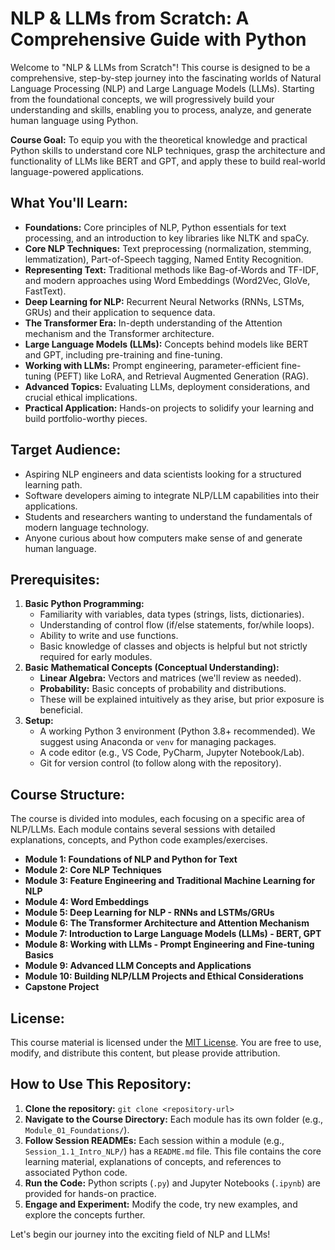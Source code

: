 # NLP & LLMs from Scratch: A Comprehensive Guide with Python

Welcome to "NLP & LLMs from Scratch"! This course is designed to be a comprehensive, step-by-step journey into the fascinating worlds of Natural Language Processing (NLP) and Large Language Models (LLMs). Starting from the foundational concepts, we will progressively build your understanding and skills, enabling you to process, analyze, and generate human language using Python.

**Course Goal:** To equip you with the theoretical knowledge and practical Python skills to understand core NLP techniques, grasp the architecture and functionality of LLMs like BERT and GPT, and apply these to build real-world language-powered applications.

## What You'll Learn:

*   **Foundations:** Core principles of NLP, Python essentials for text processing, and an introduction to key libraries like NLTK and spaCy.
*   **Core NLP Techniques:** Text preprocessing (normalization, stemming, lemmatization), Part-of-Speech tagging, Named Entity Recognition.
*   **Representing Text:** Traditional methods like Bag-of-Words and TF-IDF, and modern approaches using Word Embeddings (Word2Vec, GloVe, FastText).
*   **Deep Learning for NLP:** Recurrent Neural Networks (RNNs, LSTMs, GRUs) and their application to sequence data.
*   **The Transformer Era:** In-depth understanding of the Attention mechanism and the Transformer architecture.
*   **Large Language Models (LLMs):** Concepts behind models like BERT and GPT, including pre-training and fine-tuning.
*   **Working with LLMs:** Prompt engineering, parameter-efficient fine-tuning (PEFT) like LoRA, and Retrieval Augmented Generation (RAG).
*   **Advanced Topics:** Evaluating LLMs, deployment considerations, and crucial ethical implications.
*   **Practical Application:** Hands-on projects to solidify your learning and build portfolio-worthy pieces.

## Target Audience:

*   Aspiring NLP engineers and data scientists looking for a structured learning path.
*   Software developers aiming to integrate NLP/LLM capabilities into their applications.
*   Students and researchers wanting to understand the fundamentals of modern language technology.
*   Anyone curious about how computers make sense of and generate human language.

## Prerequisites:

1.  **Basic Python Programming:**
    *   Familiarity with variables, data types (strings, lists, dictionaries).
    *   Understanding of control flow (if/else statements, for/while loops).
    *   Ability to write and use functions.
    *   Basic knowledge of classes and objects is helpful but not strictly required for early modules.
2.  **Basic Mathematical Concepts (Conceptual Understanding):**
    *   **Linear Algebra:** Vectors and matrices (we'll review as needed).
    *   **Probability:** Basic concepts of probability and distributions.
    *   These will be explained intuitively as they arise, but prior exposure is beneficial.
3.  **Setup:**
    *   A working Python 3 environment (Python 3.8+ recommended). We suggest using Anaconda or `venv` for managing packages.
    *   A code editor (e.g., VS Code, PyCharm, Jupyter Notebook/Lab).
    *   Git for version control (to follow along with the repository).

## Course Structure:

The course is divided into modules, each focusing on a specific area of NLP/LLMs. Each module contains several sessions with detailed explanations, concepts, and Python code examples/exercises.

*   **Module 1: Foundations of NLP and Python for Text**
*   **Module 2: Core NLP Techniques**
*   **Module 3: Feature Engineering and Traditional Machine Learning for NLP**
*   **Module 4: Word Embeddings**
*   **Module 5: Deep Learning for NLP - RNNs and LSTMs/GRUs**
*   **Module 6: The Transformer Architecture and Attention Mechanism**
*   **Module 7: Introduction to Large Language Models (LLMs) - BERT, GPT**
*   **Module 8: Working with LLMs - Prompt Engineering and Fine-tuning Basics**
*   **Module 9: Advanced LLM Concepts and Applications**
*   **Module 10: Building NLP/LLM Projects and Ethical Considerations**
*   **Capstone Project**

## License:

This course material is licensed under the [MIT License](LICENSE.txt). You are free to use, modify, and distribute this content, but please provide attribution.


## How to Use This Repository:

1.  **Clone the repository:** `git clone <repository-url>`
2.  **Navigate to the Course Directory:** Each module has its own folder (e.g., `Module_01_Foundations/`).
3.  **Follow Session READMEs:** Each session within a module (e.g., `Session_1.1_Intro_NLP/`) has a `README.md` file. This file contains the core learning material, explanations of concepts, and references to associated Python code.
4.  **Run the Code:** Python scripts (`.py`) and Jupyter Notebooks (`.ipynb`) are provided for hands-on practice.
5.  **Engage and Experiment:** Modify the code, try new examples, and explore the concepts further.

Let's begin our journey into the exciting field of NLP and LLMs!
